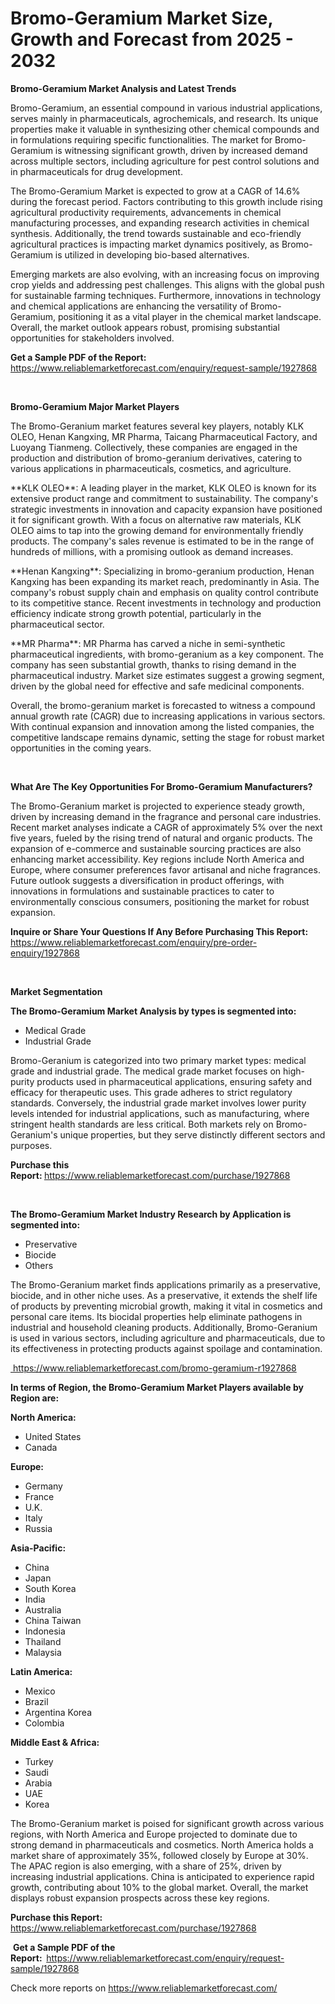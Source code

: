 <p><h1>Bromo-Geramium Market Size, Growth and Forecast from 2025 - 2032</h1></p><p><strong>Bromo-Geramium Market Analysis and Latest Trends</strong></p>
<p><p>Bromo-Geramium, an essential compound in various industrial applications, serves mainly in pharmaceuticals, agrochemicals, and research. Its unique properties make it valuable in synthesizing other chemical compounds and in formulations requiring specific functionalities. The market for Bromo-Geramium is witnessing significant growth, driven by increased demand across multiple sectors, including agriculture for pest control solutions and in pharmaceuticals for drug development.</p><p>The Bromo-Geramium Market is expected to grow at a CAGR of 14.6% during the forecast period. Factors contributing to this growth include rising agricultural productivity requirements, advancements in chemical manufacturing processes, and expanding research activities in chemical synthesis. Additionally, the trend towards sustainable and eco-friendly agricultural practices is impacting market dynamics positively, as Bromo-Geramium is utilized in developing bio-based alternatives.</p><p>Emerging markets are also evolving, with an increasing focus on improving crop yields and addressing pest challenges. This aligns with the global push for sustainable farming techniques. Furthermore, innovations in technology and chemical applications are enhancing the versatility of Bromo-Geramium, positioning it as a vital player in the chemical market landscape. Overall, the market outlook appears robust, promising substantial opportunities for stakeholders involved.</p></p>
<p><strong>Get a Sample PDF of the Report:&nbsp;</strong> <a href="https://www.reliablemarketforecast.com/enquiry/request-sample/1927868?utm_campaign=1834&utm_medium=2&utm_source=Github&utm_content=ia&utm_term=15012025&utm_id=bromo-geramium">https://www.reliablemarketforecast.com/enquiry/request-sample/1927868</a></p>
<p>&nbsp;</p>
<p><strong>Bromo-Geramium Major Market Players</strong></p>
<p><p>The Bromo-Geranium market features several key players, notably KLK OLEO, Henan Kangxing, MR Pharma, Taicang Pharmaceutical Factory, and Luoyang Tianmeng. Collectively, these companies are engaged in the production and distribution of bromo-geranium derivatives, catering to various applications in pharmaceuticals, cosmetics, and agriculture.</p><p>**KLK OLEO**: A leading player in the market, KLK OLEO is known for its extensive product range and commitment to sustainability. The company's strategic investments in innovation and capacity expansion have positioned it for significant growth. With a focus on alternative raw materials, KLK OLEO aims to tap into the growing demand for environmentally friendly products. The company's sales revenue is estimated to be in the range of hundreds of millions, with a promising outlook as demand increases.</p><p>**Henan Kangxing**: Specializing in bromo-geranium production, Henan Kangxing has been expanding its market reach, predominantly in Asia. The company's robust supply chain and emphasis on quality control contribute to its competitive stance. Recent investments in technology and production efficiency indicate strong growth potential, particularly in the pharmaceutical sector.</p><p>**MR Pharma**: MR Pharma has carved a niche in semi-synthetic pharmaceutical ingredients, with bromo-geranium as a key component. The company has seen substantial growth, thanks to rising demand in the pharmaceutical industry. Market size estimates suggest a growing segment, driven by the global need for effective and safe medicinal components.</p><p>Overall, the bromo-geranium market is forecasted to witness a compound annual growth rate (CAGR) due to increasing applications in various sectors. With continual expansion and innovation among the listed companies, the competitive landscape remains dynamic, setting the stage for robust market opportunities in the coming years.</p></p>
<p>&nbsp;</p>
<p><strong>What Are The Key Opportunities For Bromo-Geramium Manufacturers?</strong></p>
<p><p>The Bromo-Geranium market is projected to experience steady growth, driven by increasing demand in the fragrance and personal care industries. Recent market analyses indicate a CAGR of approximately 5% over the next five years, fueled by the rising trend of natural and organic products. The expansion of e-commerce and sustainable sourcing practices are also enhancing market accessibility. Key regions include North America and Europe, where consumer preferences favor artisanal and niche fragrances. Future outlook suggests a diversification in product offerings, with innovations in formulations and sustainable practices to cater to environmentally conscious consumers, positioning the market for robust expansion.</p></p>
<p><strong>Inquire or Share Your Questions If Any Before Purchasing This Report:</strong> <a href="https://www.reliablemarketforecast.com/enquiry/pre-order-enquiry/1927868?utm_campaign=1834&utm_medium=2&utm_source=Github&utm_content=ia&utm_term=15012025&utm_id=bromo-geramium">https://www.reliablemarketforecast.com/enquiry/pre-order-enquiry/1927868</a></p>
<p>&nbsp;</p>
<p><strong>Market Segmentation</strong></p>
<p><strong>The Bromo-Geramium Market Analysis by types is segmented into:</strong></p>
<p><ul><li>Medical Grade</li><li>Industrial Grade</li></ul></p>
<p><p>Bromo-Geranium is categorized into two primary market types: medical grade and industrial grade. The medical grade market focuses on high-purity products used in pharmaceutical applications, ensuring safety and efficacy for therapeutic uses. This grade adheres to strict regulatory standards. Conversely, the industrial grade market involves lower purity levels intended for industrial applications, such as manufacturing, where stringent health standards are less critical. Both markets rely on Bromo-Geranium's unique properties, but they serve distinctly different sectors and purposes.</p></p>
<p><strong>Purchase this Report:&nbsp;</strong><a href="https://www.reliablemarketforecast.com/purchase/1927868?utm_campaign=1834&utm_medium=2&utm_source=Github&utm_content=ia&utm_term=15012025&utm_id=bromo-geramium">https://www.reliablemarketforecast.com/purchase/1927868</a></p>
<p>&nbsp;</p>
<p><strong>The Bromo-Geramium Market Industry Research by Application is segmented into:</strong></p>
<p><ul><li>Preservative</li><li>Biocide</li><li>Others</li></ul></p>
<p><p>The Bromo-Geranium market finds applications primarily as a preservative, biocide, and in other niche uses. As a preservative, it extends the shelf life of products by preventing microbial growth, making it vital in cosmetics and personal care items. Its biocidal properties help eliminate pathogens in industrial and household cleaning products. Additionally, Bromo-Geranium is used in various sectors, including agriculture and pharmaceuticals, due to its effectiveness in protecting products against spoilage and contamination.</p></p>
<p><a href="https://www.reliablemarketforecast.com/bromo-geramium-r1927868?utm_campaign=1834&utm_medium=2&utm_source=Github&utm_content=ia&utm_term=15012025&utm_id=bromo-geramium">&nbsp;https://www.reliablemarketforecast.com/bromo-geramium-r1927868</a></p>
<p><strong>In terms of Region, the Bromo-Geramium Market Players available by Region are:</strong></p>
<p>
    <p> <strong> North America: </strong>
        <ul>
            <li>United States</li>
            <li>Canada</li>
        </ul>
        </p> 
    <p> <strong> Europe: </strong>
        <ul>
            <li>Germany</li>
            <li>France</li>
            <li>U.K.</li>
            <li>Italy</li>
            <li>Russia</li>
        </ul>
        </p> 
    <p> <strong> Asia-Pacific: </strong>
        <ul>
            <li>China</li>
            <li>Japan</li>
            <li>South Korea</li>
            <li>India</li>
            <li>Australia</li>
            <li>China Taiwan</li>
            <li>Indonesia</li>
            <li>Thailand</li>
            <li>Malaysia</li>
        </ul>
        </p> 
    <p> <strong> Latin America: </strong>
        <ul>
            <li>Mexico</li>
            <li>Brazil</li>
            <li>Argentina Korea</li>
            <li>Colombia</li>
        </ul>
        </p> 
    <p> <strong> Middle East & Africa: </strong>
        <ul>
            <li>Turkey</li>
            <li>Saudi</li>
            <li>Arabia</li>
            <li>UAE</li>
            <li>Korea</li>
        </ul>
    </p>
    </p>
<p><p>The Bromo-Geranium market is poised for significant growth across various regions, with North America and Europe projected to dominate due to strong demand in pharmaceuticals and cosmetics. North America holds a market share of approximately 35%, followed closely by Europe at 30%. The APAC region is also emerging, with a share of 25%, driven by increasing industrial applications. China is anticipated to experience rapid growth, contributing about 10% to the global market. Overall, the market displays robust expansion prospects across these key regions.</p></p>
<p><strong>Purchase this Report: </strong><a href="https://www.reliablemarketforecast.com/purchase/1927868?utm_campaign=1834&utm_medium=2&utm_source=Github&utm_content=ia&utm_term=15012025&utm_id=bromo-geramium">https://www.reliablemarketforecast.com/purchase/1927868</a></p>
<p>&nbsp;<strong>Get a Sample PDF of the Report:&nbsp;&nbsp;</strong><a href="https://www.reliablemarketforecast.com/enquiry/request-sample/1927868?utm_campaign=1834&utm_medium=2&utm_source=Github&utm_content=ia&utm_term=15012025&utm_id=bromo-geramium">https://www.reliablemarketforecast.com/enquiry/request-sample/1927868</a></p>
<p><strong></strong></p>
<p>Check more reports on <a href="https://www.reliablemarketforecast.com/?utm_campaign=1834&utm_medium=2&utm_source=Github&utm_content=ia&utm_term=15012025&utm_id=bromo-geramium">https://www.reliablemarketforecast.com/</a></p>